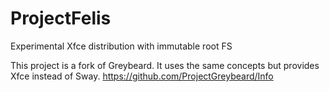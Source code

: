 # ProjectFelis
Experimental Xfce distribution with immutable root FS


This project is a fork of Greybeard. It uses the same concepts but provides Xfce instead of Sway.
https://github.com/ProjectGreybeard/Info
